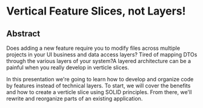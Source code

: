 # Vertical Feature Slices, not Layers!

## Abstract

Does adding a new feature require you to modify files across multiple projects in your UI business and data access layers? Tired of mapping DTOs through the various layers of your system?A layered architecture can be a painful when you really develop in verticle slices.

In this presentation we're going to learn how to develop and organize code by features instead of technical layers.  To start, we will cover the benefits and how to create a verticle slice using SOLID principles.  From there, we'll rewrite and reorganize parts of an existing application.